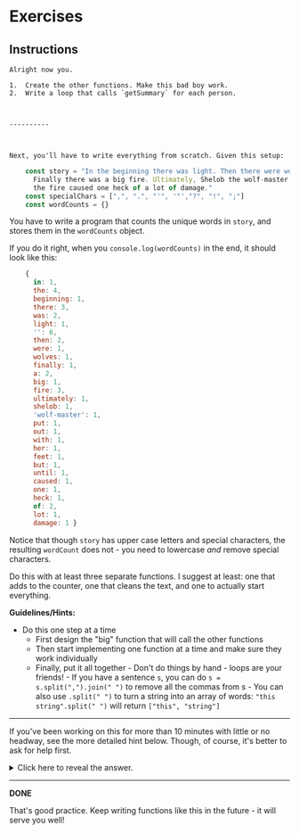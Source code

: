 # Exercises

## Instructions
    
    Alright now you.
    
    1.  Create the other functions. Make this bad boy work.
    2.  Write a loop that calls `getSummary` for each person.
    
      
    
    ----------
    
      
    
    Next, you'll have to write everything from scratch. Given this setup:
    
```js    
    const story = "In the beginning there was light. Then there were wolves. 
      Finally there was a big fire. Ultimately, Shelob the wolf-master put out the fire with her feet. But until then, 
      the fire caused one heck of a lot of damage."
    const specialChars = [",", ".", "'", '"',"?", "!", ";"]
    const wordCounts = {}
```    
      
    
   You have to write a program that counts the unique words in `story`, and stores them in the `wordCounts` object.
    
      
    
   If you do it right, when you `console.log(wordCounts)` in the end, it should look like this:

```js    
    { 
      in: 1,
      the: 4,
      beginning: 1,
      there: 3,
      was: 2,
      light: 1,
      '': 6,
      then: 2,
      were: 1,
      wolves: 1,
      finally: 1,
      a: 2,
      big: 1,
      fire: 3,
      ultimately: 1,
      shelob: 1,
      'wolf-master': 1,
      put: 1,
      out: 1,
      with: 1,
      her: 1,
      feet: 1,
      but: 1,
      until: 1,
      caused: 1,
      one: 1,
      heck: 1,
      of: 2,
      lot: 1,
      damage: 1 }
  ```  
      
    
   Notice that though `story` has upper case letters and special characters, the resulting `wordCount` does not - you need to lowercase _and_ remove special characters.
    
      
    
   Do this with at least three separate functions. I suggest at least: one that adds to the counter, one that cleans the text, and one to actually start everything.
    
      
    
   **Guidelines/Hints:**
    
   -   Do this one step at a time
	    -   First design the "big" function that will call the other functions
	    -   Then start implementing one function at a time and make sure they work individually
	    -   Finally, put it all together
    -   Don't do things by hand - loops are your friends!
    -   If you have a sentence `s`, you can do `s = s.split(",").join(" ")` to remove all the commas from s
    -   You can also use `.split(" ")` to turn a string into an array of words: `"this string".split(" ")` will return `["this", "string"]`
    
      
    
   -------------------
    
      
    
   If you've been working on this for more than 10 minutes with little or no headway, see the more detailed hint below. Though, of course, it's better to ask for help first.

    

 <details><summary>
  Click here to reveal the answer.
</summary>   
   Set up a `countWords` function - this should have `sentence` as an argument, and return nothing.
  This function will
    
   -   Call a `cleanText` function that takes a sentence and returns an array of words that are lowercased and without special characters
    -   Loop through this new array and call `addToCounter` for each word
    
   The `addToCounter` function takes one argument: `word` and either adds it to `wordCount` with a value of 1 if it's not there, or increases its current value by 1 if it is
    
      
    
   If you're still stumped - no worries, this can be tricky - here's some [boilerplate](https://codepen.io/ElevationPen/pen/NZRqqg?editors=0010) to organize things for you.
 </details>   
      
    
   ----------


    
   **DONE**
    
      
    
   That's good practice. Keep writing functions like this in the future - it will serve you well!
